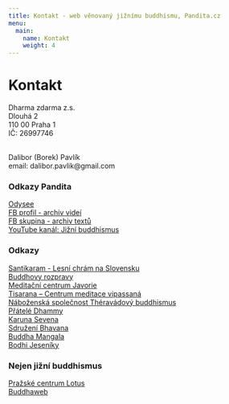 ```yaml
---
title: Kontakt - web věnovaný jižnímu buddhismu, Pandita.cz
menu:
  main:
    name: Kontakt
    weight: 4
---
```


# Kontakt

Dharma zdarma z.s.<br>
Dlouhá 2<br>
110 00 Praha 1<br>
IČ: 26997746
<br><br>

<div id="kontakt">
<span class="border: none">
Dalibor (Borek) Pavlík<br>
email: dalibor.pavlik@gmail.com<br>
</span>

### Odkazy Pandita

[Odysee](https://odysee.com/@JizniBuddhismus:5)<br>
[FB profil - archiv videí](https://www.facebook.com/jizni.buddhismus/)<br>
[FB skupina - archiv textů](https://www.facebook.com/groups/706412515266679)<br>
[YouTube kanál: Jižní buddhismus](https://www.youtube.com/channel/UC1IIp3Yo_PaJPsEU9BUk1ew) <br>

### Odkazy
[Santikaram - Lesní chrám na Slovensku](https://www.santikaram.com/sk)<br>
[Buddhovy rozpravy](http://www.dhammadesana.wz.cz/)<br>
[Meditační centrum Javorie](https://www.javorie.com/)<br>
[Tisarana – Centrum meditace vipassaná](https://www.tisarana.cz/cs/)<br>
[Náboženská společnost Théravádový buddhismus](https://sasana.cz/)<br>
[Přátelé Dhammy](http://dhamma.wz.cz/index.htm)<br>
[Karuna Sevena](https://www.karunasevena.cz/)<br>
[Sdružení Bhavana](http://www.bhavana.cz/)<br>
[Buddha Mangala](https://www.buddha.cz/)<br>
[Bodhi Jeseníky](https://www.sites.google.com/site/bodhijeseniky)<br>

### Nejen jižní buddhismus
[Pražské centrum Lotus](https://www.centrumlotus.cz/)<br>
[Buddhaweb](https://www.buddhaweb.cz/)<br>

</div>

<script src="/js/arrow-script.js"></script>
